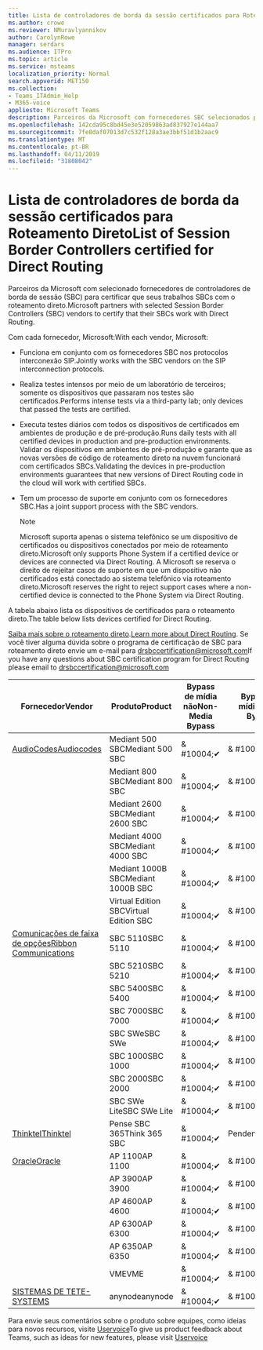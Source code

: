 ```yaml
---
title: Lista de controladores de borda da sessão certificados para Roteamento Direto
ms.author: crowe
ms.reviewer: NMuravlyannikov
author: CarolynRowe
manager: serdars
ms.audience: ITPro
ms.topic: article
ms.service: msteams
localization_priority: Normal
search.appverid: MET150
ms.collection:
- Teams_ITAdmin_Help
- M365-voice
appliesto: Microsoft Teams
description: Parceiros da Microsoft com fornecedores SBC selecionados para certificar a seus SBCs funcionam com o roteamento direto.
ms.openlocfilehash: 142cda95c8bd45e3e52059863ad837927e144aa7
ms.sourcegitcommit: 7fe8daf07013d7c532f128a3ae3bbf51d1b2aac9
ms.translationtype: MT
ms.contentlocale: pt-BR
ms.lasthandoff: 04/11/2019
ms.locfileid: "31808042"
---
```

# <a name="list-of-session-border-controllers-certified-for-direct-routing"></a><span data-ttu-id="8b8eb-103">Lista de controladores de borda da sessão certificados para Roteamento Direto</span><span class="sxs-lookup"><span data-stu-id="8b8eb-103">List of Session Border Controllers certified for Direct Routing</span></span>

<span data-ttu-id="8b8eb-104">Parceiros da Microsoft com selecionado fornecedores de controladores de borda de sessão (SBC) para certificar que seus trabalhos SBCs com o roteamento direto.</span><span class="sxs-lookup"><span data-stu-id="8b8eb-104">Microsoft partners with selected Session Border Controllers (SBC) vendors to certify that their SBCs work with Direct Routing.</span></span> 

<span data-ttu-id="8b8eb-105">Com cada fornecedor, Microsoft:</span><span class="sxs-lookup"><span data-stu-id="8b8eb-105">With each vendor, Microsoft:</span></span> 

- <span data-ttu-id="8b8eb-106">Funciona em conjunto com os fornecedores SBC nos protocolos interconexão SIP.</span><span class="sxs-lookup"><span data-stu-id="8b8eb-106">Jointly works with the SBC vendors on the SIP interconnection protocols.</span></span>
- <span data-ttu-id="8b8eb-107">Realiza testes intensos por meio de um laboratório de terceiros; somente os dispositivos que passaram nos testes são certificados.</span><span class="sxs-lookup"><span data-stu-id="8b8eb-107">Performs intense tests via a third-party lab; only devices that passed the tests are certified.</span></span> 
- <span data-ttu-id="8b8eb-108">Executa testes diários com todos os dispositivos de certificados em ambientes de produção e de pré-produção.</span><span class="sxs-lookup"><span data-stu-id="8b8eb-108">Runs daily tests with all certified devices in production and pre-production environments.</span></span> <span data-ttu-id="8b8eb-109">Validar os dispositivos em ambientes de pré-produção e garante que as novas versões de código de roteamento direto na nuvem funcionará com certificados SBCs.</span><span class="sxs-lookup"><span data-stu-id="8b8eb-109">Validating the devices in pre-production environments guarantees that new versions of Direct Routing code in the cloud will work with certified SBCs.</span></span> 
- <span data-ttu-id="8b8eb-110">Tem um processo de suporte em conjunto com os fornecedores SBC.</span><span class="sxs-lookup"><span data-stu-id="8b8eb-110">Has a joint support process with the SBC vendors.</span></span>


  > [!NOTE]
  > <span data-ttu-id="8b8eb-111">Microsoft suporta apenas o sistema telefônico se um dispositivo de certificados ou dispositivos conectados por meio de roteamento direto.</span><span class="sxs-lookup"><span data-stu-id="8b8eb-111">Microsoft only supports Phone System if a certified device or devices are connected via Direct Routing.</span></span> <span data-ttu-id="8b8eb-112">A Microsoft se reserva o direito de rejeitar casos de suporte em que um dispositivo não certificados está conectado ao sistema telefônico via roteamento direto.</span><span class="sxs-lookup"><span data-stu-id="8b8eb-112">Microsoft reserves the right to reject support cases where a non-certified device is connected to the Phone System via Direct Routing.</span></span> 

<span data-ttu-id="8b8eb-113">A tabela abaixo lista os dispositivos de certificados para o roteamento direto.</span><span class="sxs-lookup"><span data-stu-id="8b8eb-113">The table below lists devices certified for Direct Routing.</span></span> 

<span data-ttu-id="8b8eb-114">[Saiba mais sobre o roteamento direto](https://aka.ms/dr).</span><span class="sxs-lookup"><span data-stu-id="8b8eb-114">[Learn more about Direct Routing](https://aka.ms/dr).</span></span> <span data-ttu-id="8b8eb-115">Se você tiver alguma dúvida sobre o programa de certificação de SBC para roteamento direto envie um e-mail para drsbccertification@microsoft.com</span><span class="sxs-lookup"><span data-stu-id="8b8eb-115">If you have any questions about SBC certification program for Direct Routing please email to drsbccertification@microsoft.com</span></span>


|                                                       <span data-ttu-id="8b8eb-116">Fornecedor</span><span class="sxs-lookup"><span data-stu-id="8b8eb-116">Vendor</span></span>                                                        |       <span data-ttu-id="8b8eb-117">Produto</span><span class="sxs-lookup"><span data-stu-id="8b8eb-117">Product</span></span>       | <span data-ttu-id="8b8eb-118">Bypass de mídia não</span><span class="sxs-lookup"><span data-stu-id="8b8eb-118">Non-Media Bypass</span></span> | <span data-ttu-id="8b8eb-119">Bypass de mídia</span><span class="sxs-lookup"><span data-stu-id="8b8eb-119">Media Bypass</span></span> | <span data-ttu-id="8b8eb-120">Versão do software</span><span class="sxs-lookup"><span data-stu-id="8b8eb-120">Software Version</span></span> |
|---------------------------------------------------------------------------------------------------------------------|---------------------|------------------|--------------|------------------|
| [<span data-ttu-id="8b8eb-121">AudioCodes</span><span class="sxs-lookup"><span data-stu-id="8b8eb-121">Audiocodes</span></span>](https://www.audiocodes.com/solutions-products/products/products-for-microsoft-365/direct-routing-for-microsoft-teams) |   <span data-ttu-id="8b8eb-122">Mediant 500 SBC</span><span class="sxs-lookup"><span data-stu-id="8b8eb-122">Mediant 500 SBC</span></span>   |     <span data-ttu-id="8b8eb-123">& #10004;</span><span class="sxs-lookup"><span data-stu-id="8b8eb-123">&#10004;</span></span>     |   <span data-ttu-id="8b8eb-124">& #10004;</span><span class="sxs-lookup"><span data-stu-id="8b8eb-124">&#10004;</span></span>    |  <span data-ttu-id="8b8eb-125">7.20A.250.003</span><span class="sxs-lookup"><span data-stu-id="8b8eb-125">7.20A.250.003</span></span>   |
|                                                                                                                     |   <span data-ttu-id="8b8eb-126">Mediant 800 SBC</span><span class="sxs-lookup"><span data-stu-id="8b8eb-126">Mediant 800 SBC</span></span>   |     <span data-ttu-id="8b8eb-127">& #10004;</span><span class="sxs-lookup"><span data-stu-id="8b8eb-127">&#10004;</span></span>     |   <span data-ttu-id="8b8eb-128">& #10004;</span><span class="sxs-lookup"><span data-stu-id="8b8eb-128">&#10004;</span></span>     |  <span data-ttu-id="8b8eb-129">7.20A.250.003</span><span class="sxs-lookup"><span data-stu-id="8b8eb-129">7.20A.250.003</span></span>   |
|                                                                                                                     |  <span data-ttu-id="8b8eb-130">Mediant 2600 SBC</span><span class="sxs-lookup"><span data-stu-id="8b8eb-130">Mediant 2600 SBC</span></span>   |     <span data-ttu-id="8b8eb-131">& #10004;</span><span class="sxs-lookup"><span data-stu-id="8b8eb-131">&#10004;</span></span>     |   <span data-ttu-id="8b8eb-132">& #10004;</span><span class="sxs-lookup"><span data-stu-id="8b8eb-132">&#10004;</span></span>    |  <span data-ttu-id="8b8eb-133">7.20A.250.003</span><span class="sxs-lookup"><span data-stu-id="8b8eb-133">7.20A.250.003</span></span>   |
|                                                                                                                     |  <span data-ttu-id="8b8eb-134">Mediant 4000 SBC</span><span class="sxs-lookup"><span data-stu-id="8b8eb-134">Mediant 4000 SBC</span></span>   |     <span data-ttu-id="8b8eb-135">& #10004;</span><span class="sxs-lookup"><span data-stu-id="8b8eb-135">&#10004;</span></span>     |   <span data-ttu-id="8b8eb-136">& #10004;</span><span class="sxs-lookup"><span data-stu-id="8b8eb-136">&#10004;</span></span>     |  <span data-ttu-id="8b8eb-137">7.20A.250.003</span><span class="sxs-lookup"><span data-stu-id="8b8eb-137">7.20A.250.003</span></span>   |
|                                                                                                                     | <span data-ttu-id="8b8eb-138">Mediant 1000B SBC</span><span class="sxs-lookup"><span data-stu-id="8b8eb-138">Mediant 1000B  SBC</span></span>  |     <span data-ttu-id="8b8eb-139">& #10004;</span><span class="sxs-lookup"><span data-stu-id="8b8eb-139">&#10004;</span></span>     |   <span data-ttu-id="8b8eb-140">& #10004;</span><span class="sxs-lookup"><span data-stu-id="8b8eb-140">&#10004;</span></span>     |  <span data-ttu-id="8b8eb-141">7.20A.250.003</span><span class="sxs-lookup"><span data-stu-id="8b8eb-141">7.20A.250.003</span></span>   |
|                                                                                                                     | <span data-ttu-id="8b8eb-142">Virtual Edition SBC</span><span class="sxs-lookup"><span data-stu-id="8b8eb-142">Virtual Edition SBC</span></span> |     <span data-ttu-id="8b8eb-143">& #10004;</span><span class="sxs-lookup"><span data-stu-id="8b8eb-143">&#10004;</span></span>     |   <span data-ttu-id="8b8eb-144">& #10004;</span><span class="sxs-lookup"><span data-stu-id="8b8eb-144">&#10004;</span></span>     |  <span data-ttu-id="8b8eb-145">7.20A.250.003</span><span class="sxs-lookup"><span data-stu-id="8b8eb-145">7.20A.250.003</span></span>  |
|  [<span data-ttu-id="8b8eb-146">Comunicações de faixa de opções</span><span class="sxs-lookup"><span data-stu-id="8b8eb-146">Ribbon Communications</span></span>](https://ribboncommunications.com/solutions/enterprise-solutions/microsoft-skype-business)  |      <span data-ttu-id="8b8eb-147">SBC 5110</span><span class="sxs-lookup"><span data-stu-id="8b8eb-147">SBC 5110</span></span>       |     <span data-ttu-id="8b8eb-148">& #10004;</span><span class="sxs-lookup"><span data-stu-id="8b8eb-148">&#10004;</span></span>     |   <span data-ttu-id="8b8eb-149">& #10004;</span><span class="sxs-lookup"><span data-stu-id="8b8eb-149">&#10004;</span></span>    |       <span data-ttu-id="8b8eb-150">6.2</span><span class="sxs-lookup"><span data-stu-id="8b8eb-150">V6.2</span></span>       |
|                                                                                                                     |      <span data-ttu-id="8b8eb-151">SBC 5210</span><span class="sxs-lookup"><span data-stu-id="8b8eb-151">SBC 5210</span></span>       |     <span data-ttu-id="8b8eb-152">& #10004;</span><span class="sxs-lookup"><span data-stu-id="8b8eb-152">&#10004;</span></span>     |  <span data-ttu-id="8b8eb-153">& #10004;</span><span class="sxs-lookup"><span data-stu-id="8b8eb-153">&#10004;</span></span>    |       <span data-ttu-id="8b8eb-154">6.2</span><span class="sxs-lookup"><span data-stu-id="8b8eb-154">V6.2</span></span>       |
|                                                                                                                     |      <span data-ttu-id="8b8eb-155">SBC 5400</span><span class="sxs-lookup"><span data-stu-id="8b8eb-155">SBC 5400</span></span>       |     <span data-ttu-id="8b8eb-156">& #10004;</span><span class="sxs-lookup"><span data-stu-id="8b8eb-156">&#10004;</span></span>     |   <span data-ttu-id="8b8eb-157">& #10004;</span><span class="sxs-lookup"><span data-stu-id="8b8eb-157">&#10004;</span></span>   |       <span data-ttu-id="8b8eb-158">6.2</span><span class="sxs-lookup"><span data-stu-id="8b8eb-158">V6.2</span></span>       |
|                                                                                                                     |      <span data-ttu-id="8b8eb-159">SBC 7000</span><span class="sxs-lookup"><span data-stu-id="8b8eb-159">SBC 7000</span></span>       |     <span data-ttu-id="8b8eb-160">& #10004;</span><span class="sxs-lookup"><span data-stu-id="8b8eb-160">&#10004;</span></span>     |   <span data-ttu-id="8b8eb-161">& #10004;</span><span class="sxs-lookup"><span data-stu-id="8b8eb-161">&#10004;</span></span>    |       <span data-ttu-id="8b8eb-162">6.2</span><span class="sxs-lookup"><span data-stu-id="8b8eb-162">V6.2</span></span>       |
|                                                                                                                     |       <span data-ttu-id="8b8eb-163">SBC SWe</span><span class="sxs-lookup"><span data-stu-id="8b8eb-163">SBC SWe</span></span>       |     <span data-ttu-id="8b8eb-164">& #10004;</span><span class="sxs-lookup"><span data-stu-id="8b8eb-164">&#10004;</span></span>     |   <span data-ttu-id="8b8eb-165">& #10004;</span><span class="sxs-lookup"><span data-stu-id="8b8eb-165">&#10004;</span></span>   |       <span data-ttu-id="8b8eb-166">6.2</span><span class="sxs-lookup"><span data-stu-id="8b8eb-166">V6.2</span></span>       |
|                                                                                                                     |      <span data-ttu-id="8b8eb-167">SBC 1000</span><span class="sxs-lookup"><span data-stu-id="8b8eb-167">SBC 1000</span></span>       |     <span data-ttu-id="8b8eb-168">& #10004;</span><span class="sxs-lookup"><span data-stu-id="8b8eb-168">&#10004;</span></span>     |   <span data-ttu-id="8b8eb-169">& #10004;</span><span class="sxs-lookup"><span data-stu-id="8b8eb-169">&#10004;</span></span>    |      <span data-ttu-id="8b8eb-170">v8.0.1</span><span class="sxs-lookup"><span data-stu-id="8b8eb-170">v8.0.1</span></span>     |
|                                                                                                                     |      <span data-ttu-id="8b8eb-171">SBC 2000</span><span class="sxs-lookup"><span data-stu-id="8b8eb-171">SBC 2000</span></span>       |     <span data-ttu-id="8b8eb-172">& #10004;</span><span class="sxs-lookup"><span data-stu-id="8b8eb-172">&#10004;</span></span>     |   <span data-ttu-id="8b8eb-173">& #10004;</span><span class="sxs-lookup"><span data-stu-id="8b8eb-173">&#10004;</span></span>   |     <span data-ttu-id="8b8eb-174">v8.0.1</span><span class="sxs-lookup"><span data-stu-id="8b8eb-174">v8.0.1</span></span>     |
|                                                                                                                     |    <span data-ttu-id="8b8eb-175">SBC SWe Lite</span><span class="sxs-lookup"><span data-stu-id="8b8eb-175">SBC SWe Lite</span></span>     |     <span data-ttu-id="8b8eb-176">& #10004;</span><span class="sxs-lookup"><span data-stu-id="8b8eb-176">&#10004;</span></span>     |  <span data-ttu-id="8b8eb-177">& #10004;</span><span class="sxs-lookup"><span data-stu-id="8b8eb-177">&#10004;</span></span>    |      <span data-ttu-id="8b8eb-178">v8.0.1</span><span class="sxs-lookup"><span data-stu-id="8b8eb-178">v8.0.1</span></span>    |
|                     [<span data-ttu-id="8b8eb-179">Thinktel</span><span class="sxs-lookup"><span data-stu-id="8b8eb-179">Thinktel</span></span>](https://www.thinktel.ca/services/think-365/think-365-overview/)                      |    <span data-ttu-id="8b8eb-180">Pense SBC 365</span><span class="sxs-lookup"><span data-stu-id="8b8eb-180">Think 365 SBC</span></span>    |     <span data-ttu-id="8b8eb-181">& #10004;</span><span class="sxs-lookup"><span data-stu-id="8b8eb-181">&#10004;</span></span>     |   <span data-ttu-id="8b8eb-182">Pendente</span><span class="sxs-lookup"><span data-stu-id="8b8eb-182">Pending</span></span>    |       <span data-ttu-id="8b8eb-183">V 1.4</span><span class="sxs-lookup"><span data-stu-id="8b8eb-183">V1.4</span></span>       |
|                     [<span data-ttu-id="8b8eb-184">Oracle</span><span class="sxs-lookup"><span data-stu-id="8b8eb-184">Oracle</span></span>](https://www.oracle.com/industries/communications/enterprise-session-border-controller/microsoft.html)                      |    <span data-ttu-id="8b8eb-185">AP 1100</span><span class="sxs-lookup"><span data-stu-id="8b8eb-185">AP 1100</span></span>      |    <span data-ttu-id="8b8eb-186">& #10004;</span><span class="sxs-lookup"><span data-stu-id="8b8eb-186">&#10004;</span></span>     |    <span data-ttu-id="8b8eb-187">& #10004;</span><span class="sxs-lookup"><span data-stu-id="8b8eb-187">&#10004;</span></span>    |   <span data-ttu-id="8b8eb-188">8.3.0.0.1</span><span class="sxs-lookup"><span data-stu-id="8b8eb-188">8.3.0.0.1</span></span> |
|                                                                                                                    |    <span data-ttu-id="8b8eb-189">AP 3900</span><span class="sxs-lookup"><span data-stu-id="8b8eb-189">AP 3900</span></span>           |    <span data-ttu-id="8b8eb-190">& #10004;</span><span class="sxs-lookup"><span data-stu-id="8b8eb-190">&#10004;</span></span>     |    <span data-ttu-id="8b8eb-191">& #10004;</span><span class="sxs-lookup"><span data-stu-id="8b8eb-191">&#10004;</span></span>   |   <span data-ttu-id="8b8eb-192">8.3.0.0.1</span><span class="sxs-lookup"><span data-stu-id="8b8eb-192">8.3.0.0.1</span></span>  | 
|                                                                                                                    |      <span data-ttu-id="8b8eb-193">AP 4600</span><span class="sxs-lookup"><span data-stu-id="8b8eb-193">AP 4600</span></span>         |    <span data-ttu-id="8b8eb-194">& #10004;</span><span class="sxs-lookup"><span data-stu-id="8b8eb-194">&#10004;</span></span>   |    <span data-ttu-id="8b8eb-195">& #10004;</span><span class="sxs-lookup"><span data-stu-id="8b8eb-195">&#10004;</span></span>     |     <span data-ttu-id="8b8eb-196">8.3.0.0.1</span><span class="sxs-lookup"><span data-stu-id="8b8eb-196">8.3.0.0.1</span></span>  |
|                                                                                                                    |      <span data-ttu-id="8b8eb-197">AP 6300</span><span class="sxs-lookup"><span data-stu-id="8b8eb-197">AP 6300</span></span>         |    <span data-ttu-id="8b8eb-198">& #10004;</span><span class="sxs-lookup"><span data-stu-id="8b8eb-198">&#10004;</span></span>   |    <span data-ttu-id="8b8eb-199">& #10004;</span><span class="sxs-lookup"><span data-stu-id="8b8eb-199">&#10004;</span></span>     |     <span data-ttu-id="8b8eb-200">8.3.0.0.1</span><span class="sxs-lookup"><span data-stu-id="8b8eb-200">8.3.0.0.1</span></span>  |
|                                                                                                                   |      <span data-ttu-id="8b8eb-201">AP 6350</span><span class="sxs-lookup"><span data-stu-id="8b8eb-201">AP 6350</span></span>           |    <span data-ttu-id="8b8eb-202">& #10004;</span><span class="sxs-lookup"><span data-stu-id="8b8eb-202">&#10004;</span></span>   |    <span data-ttu-id="8b8eb-203">& #10004;</span><span class="sxs-lookup"><span data-stu-id="8b8eb-203">&#10004;</span></span>    |     <span data-ttu-id="8b8eb-204">8.3.0.0.1</span><span class="sxs-lookup"><span data-stu-id="8b8eb-204">8.3.0.0.1</span></span>  |                                             
|                                                                                                                    |      <span data-ttu-id="8b8eb-205">VME</span><span class="sxs-lookup"><span data-stu-id="8b8eb-205">VME</span></span>           |    <span data-ttu-id="8b8eb-206">& #10004;</span><span class="sxs-lookup"><span data-stu-id="8b8eb-206">&#10004;</span></span>    |    <span data-ttu-id="8b8eb-207">& #10004;</span><span class="sxs-lookup"><span data-stu-id="8b8eb-207">&#10004;</span></span>    |     <span data-ttu-id="8b8eb-208">8.3.0.0.1</span><span class="sxs-lookup"><span data-stu-id="8b8eb-208">8.3.0.0.1</span></span>   |
|                     [<span data-ttu-id="8b8eb-209">SISTEMAS DE TE</span><span class="sxs-lookup"><span data-stu-id="8b8eb-209">TE-SYSTEMS</span></span>](https://www.anynode.de/anynode-and-microsoft-teams/)                               |     <span data-ttu-id="8b8eb-210">anynode</span><span class="sxs-lookup"><span data-stu-id="8b8eb-210">anynode</span></span>         |     <span data-ttu-id="8b8eb-211">& #10004;</span><span class="sxs-lookup"><span data-stu-id="8b8eb-211">&#10004;</span></span>   |  <span data-ttu-id="8b8eb-212">& #10004;</span><span class="sxs-lookup"><span data-stu-id="8b8eb-212">&#10004;</span></span>   |      <span data-ttu-id="8b8eb-213">V3.16.2</span><span class="sxs-lookup"><span data-stu-id="8b8eb-213">v3.16.2</span></span>      |

<span data-ttu-id="8b8eb-214">Para envie seus comentários sobre o produto sobre equipes, como ideias para novos recursos, visite [Uservoice](https://microsoftteams.uservoice.com)</span><span class="sxs-lookup"><span data-stu-id="8b8eb-214">To give us product feedback about Teams, such as ideas for new features, please visit [Uservoice](https://microsoftteams.uservoice.com)</span></span>
